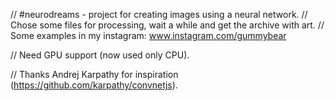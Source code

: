 // #neurodreams - project for creating images using a neural network. 
// Chose some files for processing, wait a while and get the archive with art. 
// Some examples in my instagram: www.instagram.com/gummybear

// Need GPU support (now used only CPU).

// Thanks Andrej Karpathy for inspiration (https://github.com/karpathy/convnetjs).

